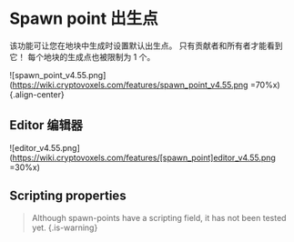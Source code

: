 # Spawn point 出生点

该功能可让您在地块中生成时设置默认出生点。
只有贡献者和所有者才能看到它！
每个地块的生成点也被限制为 1 个。

![spawn_point_v4.55.png](https://wiki.cryptovoxels.com/features/spawn_point_v4.55.png =70%x){.align-center}

## Editor 编辑器

![editor_v4.55.png](https://wiki.cryptovoxels.com/features/[spawn_point]editor_v4.55.png =30%x)

## Scripting properties

> Although spawn-points have a scripting field, it has not been tested yet.
{.is-warning}
